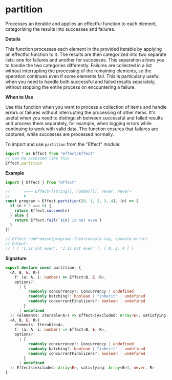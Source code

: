 # partition

Processes an iterable and applies an effectful function to each element,
categorizing the results into successes and failures.

**Details**

This function processes each element in the provided iterable by applying an
effectful function to it. The results are then categorized into two separate
lists: one for failures and another for successes. This separation allows you
to handle the two categories differently. Failures are collected in a list
without interrupting the processing of the remaining elements, so the
operation continues even if some elements fail. This is particularly useful
when you need to handle both successful and failed results separately,
without stopping the entire process on encountering a failure.

**When to Use**

Use this function when you want to process a collection of items and handle
errors or failures without interrupting the processing of other items. It's
useful when you need to distinguish between successful and failed results and
process them separately, for example, when logging errors while continuing to
work with valid data. The function ensures that failures are captured, while
successes are processed normally.

To import and use `partition` from the "Effect" module:

```ts
import * as Effect from "effect/Effect"
// Can be accessed like this
Effect.partition
```

**Example**

```ts
import { Effect } from "effect"

//      ┌─── Effect<[string[], number[]], never, never>
//      ▼
const program = Effect.partition([0, 1, 2, 3, 4], (n) => {
  if (n % 2 === 0) {
    return Effect.succeed(n)
  } else {
    return Effect.fail(`${n} is not even`)
  }
})

// Effect.runPromise(program).then(console.log, console.error)
// Output:
// [ [ '1 is not even', '3 is not even' ], [ 0, 2, 4 ] ]
```

**Signature**

```ts
export declare const partition: {
  <A, B, E, R>(
    f: (a: A, i: number) => Effect<B, E, R>,
    options?:
      | {
          readonly concurrency?: Concurrency | undefined
          readonly batching?: boolean | "inherit" | undefined
          readonly concurrentFinalizers?: boolean | undefined
        }
      | undefined
  ): (elements: Iterable<A>) => Effect<[excluded: Array<E>, satisfying: Array<B>], never, R>
  <A, B, E, R>(
    elements: Iterable<A>,
    f: (a: A, i: number) => Effect<B, E, R>,
    options?:
      | {
          readonly concurrency?: Concurrency | undefined
          readonly batching?: boolean | "inherit" | undefined
          readonly concurrentFinalizers?: boolean | undefined
        }
      | undefined
  ): Effect<[excluded: Array<E>, satisfying: Array<B>], never, R>
}
```
